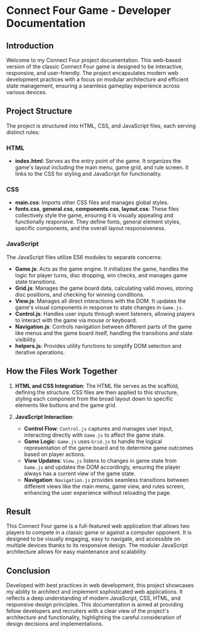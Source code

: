# Connect Four Game - Developer Documentation

## Introduction
Welcome to my Connect Four project documentation. This web-based version of the classic Connect Four game is designed to be interactive, responsive, and user-friendly. The project encapsulates modern web development practices with a focus on modular architecture and efficient state management, ensuring a seamless gameplay experience across various devices.

## Project Structure
The project is structured into HTML, CSS, and JavaScript files, each serving distinct roles:

### HTML
- **index.html**: Serves as the entry point of the game. It organizes the game's layout including the main menu, game grid, and rule screen. It links to the CSS for styling and JavaScript for functionality.

### CSS
- **main.css**: Imports other CSS files and manages global styles.
- **fonts.css**, **general.css**, **components.css**, **layout.css**: These files collectively style the game, ensuring it is visually appealing and functionally responsive. They define fonts, general element styles, specific components, and the overall layout responsiveness.
  
### JavaScript
The JavaScript files utilize ES6 modules to separate concerns:
- **Game.js**: Acts as the game engine. It initializes the game, handles the logic for player turns, disc dropping, win checks, and manages game state transitions.
- **Grid.js**: Manages the game board data, calculating valid moves, storing disc positions, and checking for winning conditions.
- **View.js**: Manages all direct interactions with the DOM. It updates the game's visual components in response to state changes in `Game.js`.
- **Control.js**: Handles user inputs through event listeners, allowing players to interact with the game via mouse or keyboard.
- **Navigation.js**: Controls navigation between different parts of the game like menus and the game board itself, handling the transitions and state visibility.
- **helpers.js**: Provides utility functions to simplify DOM selection and iterative operations.

## How the Files Work Together
1. **HTML and CSS Integration**: The HTML file serves as the scaffold, defining the structure. CSS files are then applied to this structure, styling each component from the broad layout down to specific elements like buttons and the game grid.

2. **JavaScript Interaction**:
   - **Control Flow**: `Control.js` captures and manages user input, interacting directly with `Game.js` to affect the game state.
   - **Game Logic**: `Game.js` uses `Grid.js` to handle the logical representation of the game board and to determine game outcomes based on player actions.
   - **View Updates**: `View.js` listens to changes in game state from `Game.js` and updates the DOM accordingly, ensuring the player always has a current view of the game state.
   - **Navigation**: `Navigation.js` provides seamless transitions between different views like the main menu, game view, and rules screen, enhancing the user experience without reloading the page.

## Result
This Connect Four game is a full-featured web application that allows two players to compete in a classic game or against a computer opponent. It is designed to be visually engaging, easy to navigate, and accessible on multiple devices thanks to its responsive design. The modular JavaScript architecture allows for easy maintenance and scalability.

## Conclusion
Developed with best practices in web development, this project showcases my ability to architect and implement sophisticated web applications. It reflects a deep understanding of modern JavaScript, CSS, HTML, and responsive design principles. This documentation is aimed at providing fellow developers and recruiters with a clear view of the project's architecture and functionality, highlighting the careful consideration of design decisions and implementations.
